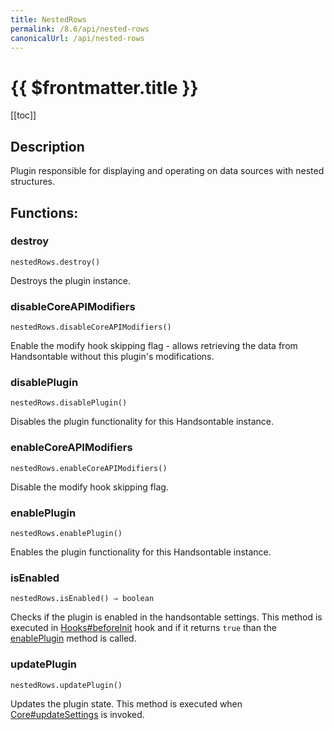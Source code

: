 ```yaml
---
title: NestedRows
permalink: /8.6/api/nested-rows
canonicalUrl: /api/nested-rows
---
```


# {{ $frontmatter.title }}

[[toc]]

## Description


Plugin responsible for displaying and operating on data sources with nested structures.


## Functions:

### destroy
`nestedRows.destroy()`

Destroys the plugin instance.



### disableCoreAPIModifiers
`nestedRows.disableCoreAPIModifiers()`

Enable the modify hook skipping flag - allows retrieving the data from Handsontable without this plugin's
modifications.



### disablePlugin
`nestedRows.disablePlugin()`

Disables the plugin functionality for this Handsontable instance.



### enableCoreAPIModifiers
`nestedRows.enableCoreAPIModifiers()`

Disable the modify hook skipping flag.



### enablePlugin
`nestedRows.enablePlugin()`

Enables the plugin functionality for this Handsontable instance.



### isEnabled
`nestedRows.isEnabled() ⇒ boolean`

Checks if the plugin is enabled in the handsontable settings. This method is executed in [Hooks#beforeInit](./Hooks/#beforeInit)
hook and if it returns `true` than the [enablePlugin](#NestedRows+enablePlugin) method is called.



### updatePlugin
`nestedRows.updatePlugin()`

Updates the plugin state. This method is executed when [Core#updateSettings](./Core/#updateSettings) is invoked.


